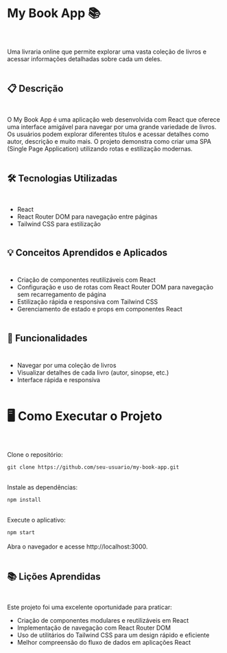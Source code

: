 # My Book App 📚 <br><br>
Uma livraria online que permite explorar uma vasta coleção de livros e acessar informações detalhadas sobre cada um deles.<br><br>

## 📋 Descrição<br><br>
O My Book App é uma aplicação web desenvolvida com React que oferece uma interface amigável para navegar por uma grande variedade de livros. Os usuários podem explorar diferentes títulos e acessar detalhes como autor, descrição e muito mais. O projeto demonstra como criar uma SPA (Single Page Application) utilizando rotas e estilização modernas.<br><br>

## 🛠️ Tecnologias Utilizadas<br><br>
- React<br>
- React Router DOM para navegação entre páginas<br>
- Tailwind CSS para estilização<br><br>

## 💡 Conceitos Aprendidos e Aplicados<br><br>
- Criação de componentes reutilizáveis com React
- Configuração e uso de rotas com React Router DOM para navegação sem recarregamento de página
- Estilização rápida e responsiva com Tailwind CSS
- Gerenciamento de estado e props em componentes React  <br><br>


## 🚀 Funcionalidades<br><br>


- Navegar por uma coleção de livros
- Visualizar detalhes de cada livro (autor, sinopse, etc.)
- Interface rápida e responsiva <br><br>


# 🖥️ Como Executar o Projeto <br><br>
Clone o repositório:

```git clone https://github.com/seu-usuario/my-book-app.git```<br><br>


Instale as dependências:

```npm install```<br><br> 


Execute o aplicativo:

```npm start```<br><br>
Abra o navegador e acesse http://localhost:3000.<br><br>


## 📚 Lições Aprendidas<br><br>
Este projeto foi uma excelente oportunidade para praticar: <br>

- Criação de componentes modulares e reutilizáveis em React
- Implementação de navegação com React Router DOM
- Uso de utilitários do Tailwind CSS para um design rápido e eficiente
- Melhor compreensão do fluxo de dados em aplicações React
